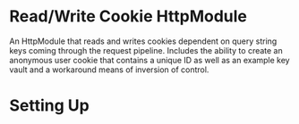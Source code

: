 # Read/Write Cookie HttpModule
An HttpModule that reads and writes cookies dependent on query string keys coming through the request pipeline. Includes the ability to create an anonymous user cookie that contains a unique ID as well as an example key vault and a workaround means of inversion of control.

# Setting Up
